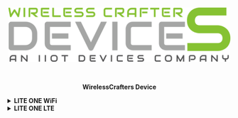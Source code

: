 <br>
<p align="center">
  <img width="500" src="https://raw.githubusercontent.com/wirelesscrafters/Documents/main/images/logo/wirelessCrafters_logo.png" alt="logo" />
</p>
<br>
<p align="center">
  <b>WirelessCrafters Device</b>
</p>
<details>
  <summary><b>LITE ONE WiFi</b></summary>
  <p>
  
- **Blink LED**
  - [Source code](https://github.com/wirelesscrafters/Documents/blob/main/src/blinkLED/blinkLED.ino)
  - [Document](https://github.com/wirelesscrafters/Documents/wiki/Control-LED-with-Arduino-IDE)
- **Control RGB LED**
  - [Source code](https://github.com/wirelesscrafters/Documents)
  - [Document](https://github.com/wirelesscrafters/Documents)

  </p>
</details>
<details>
  <summary><b>LITE ONE LTE</b></summary>
  <p>
  
- **Blink LED**
  - [Source code](https://github.com/wirelesscrafters/Documents/blob/main/src/blinkLED/blinkLED.ino)
  - [Document](https://github.com/wirelesscrafters/Documents/wiki/Control-LED-with-Arduino-IDE)
- **Control RGB LED**
  - [Source code](https://github.com/wirelesscrafters/Documents)
  - [Document](https://github.com/wirelesscrafters/Documents)

  </p>
</details>
